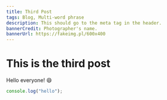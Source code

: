 ```yaml
---
title: Third Post
tags: Blog, Multi-word phrase
description: This should go to the meta tag in the header.
bannerCredit: Photographer's name.
bannerUrl: https://fakeimg.pl/600x400
---
```


# This is the third post

Hello everyone! :smile:

```ts
console.log("hello");
```
